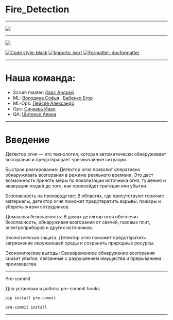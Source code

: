 # Fire_Detection

---

<img src = "https://sun9-23.userapi.com/impg/jbrjoryE6ubNg4YL42WnJYKq_DSiEvKZprnDJA/vG9afr-zZWE.jpg?size=1024x1024&quality=95&sign=2b85bbe92ad98dacb7a335de0e731a1d&type=album">

---

<img src = "https://img.shields.io/badge/Python 3.10-006C6B?style=for-the-badge&color=3a3b3a&labelColor=%3a3b3a&logo=python&logoColor=FFFFFF">  

[![Code style: black](https://img.shields.io/badge/code%20style-black-000000.svg)](https://github.com/psf/black)
[![Imports: isort](https://img.shields.io/badge/%20imports-isort-%231674b1)](https://pycqa.github.io/isort/)
[![Formatter: docformatter](https://img.shields.io/badge/%20formatter-docformatter-fedcba.svg)](https://github.com/PyCQA/docformatter/tree/master)
 

---

# Наша команда:
+ Scrum master: [Квас Андрей](https://github.com/kvasik3000)
+ ML: [Володина Софья](https://github.com/PiroJOJO) , [Бабенко Егор](https://github.com/JooudDoo)
+ ML-Ops: [Лейсле Александр](https://github.com/HerrPhoton)
+ Ops: [Сичкарь Иван](https://github.com/SichkarIvan)
+ QA: [Шитенко Алина](https://github.com/alincnl)

---

# Введение

Детектор огня — это технология, которая автоматически обнаруживает возгорания и предотвращает чрезвычайные ситуации.

Быстрое реагирование: Детектор огня позволит оперативно обнаруживать возгорания в режиме реального времени. Это даст возможность принять меры по локализации источника огня, тушению и эвакуации людей до того, как произойдет трагедия или убытки.

Безопасность на производстве: В областях, где присутствуют горючие материалы, детектор огня поможет предотвратить взрывы, пожары и уберечь жизни сотрудников.

Домашняя безопасность: В домах детектор огня обеспечит безопасность, обнаруживая возгорания от свечей, газовых плит, электроприборов и других источников.

Экологическая защита: Детектор огня поможет предотвратить загрязнение окружающей среды и сохранить природные ресурсы.

Экономические выгоды: Своевременное обнаружение возгорания снизит убытки, связанные с разрушением имущества и прерыванием производства.

---

‌Pre-commit

Для установки и работы pre-commit hooks

```bash
pip install pre-commit

pre-commit install
```

---

